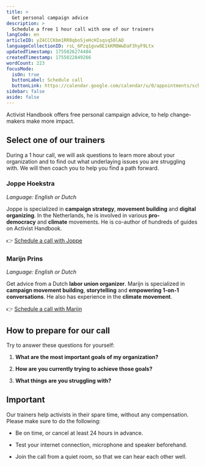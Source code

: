 ```yaml
---
title: >
  Get personal campaign advice
description: >
  Schedule a free 1 hour call with one of our trainers
langCode: en
articleID: yZ4CCCKbm1RR0qboSjeHcHIsqsq50lAD
languageCollectionID: rsL_6Pzq1gvw8E1kKM8WwDaF3hyF9Ltx
updatedTimestamp: 1755026274404
createdTimestamp: 1755022849266
wordCount: 223
focusMode: 
  isOn: true
  buttonLabel: Schedule call
  buttonLink: https://calendar.google.com/calendar/u/0/appointments/schedules/AcZssZ1aMZ_VEJrpx3xgW5pgD7qLA9fzFs8lzHD4LW4n156GJ1UGSWwtQ25_61PgVGDW7H6ncEEZIYLC?utm_source=activisthandbook.org
sidebar: false
aside: false
---
```


Activist Handbook offers free personal campaign advice, to help change-makers make more impact.

## Select one of our trainers

During a 1 hour call, we will ask questions to learn more about your organization and to find out what underlaying issues you are struggling with. We will then coach you to help you find a path forward.

### Joppe Hoekstra

_Language: English or Dutch_

Joppe is specialized in **campaign strategy**, **movement building** and **digital organizing**. In the Netherlands, he is involved in various **pro-democracy** and **climate** movements. He is co-author of hundreds of guides on Activist Handbook.

👉 [Schedule a call with Joppe](https://calendar.google.com/calendar/u/0/appointments/schedules/AcZssZ1aMZ_VEJrpx3xgW5pgD7qLA9fzFs8lzHD4LW4n156GJ1UGSWwtQ25_61PgVGDW7H6ncEEZIYLC?utm_source=activisthandbook.org)

### Marijn Prins

_Language: English or Dutch_

Get advice from a Dutch **labor union organizer**. Marijn is specialized in **campaign movement building**, **storytelling** and **empowering 1-on-1 conversations**. He also has experience in the **climate movement**.

👉 [Schedule a call with Marijn](https://calendar.google.com/calendar/u/0/appointments/schedules/AcZssZ0fa2HcMHNBSq2JFiqVG0xJE1DzqOq8U7sBWSkjC9zFnutLHDyxlxaRAXlR7ZkZm6Z7JE0w7n8Z?utm_source=activisthandbook.org)

## How to prepare for our call

Try to answer these questions for yourself:

1.  **What are the most important goals of my organization?**
    
2.  **How are you currently trying to achieve those goals?**
    
3.  **What things are you struggling with?**
    

## Important

Our trainers help activists in their spare time, without any compensation. Please make sure to do the following:

-   Be on time, or cancel at least 24 hours in advance.
    
-   Test your internet connection, microphone and speaker beforehand.
    
-   Join the call from a quiet room, so that we can hear each other well.